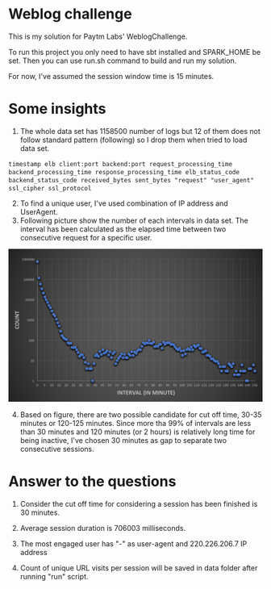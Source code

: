 # Weblog challenge
This is my solution for Paytm Labs' WeblogChallenge.

To run this project you only need to have sbt installed and SPARK_HOME be set. Then you can use run.sh command to
build and run my solution.

For now, I've assumed the session window time is 15 minutes.

# Some insights

1. The whole data set has 1158500 number of logs but 12 of them does not follow standard pattern (following) so I drop
 them when tried to load data set.

 ```
 timestamp elb client:port backend:port request_processing_time backend_processing_time response_processing_time elb_status_code backend_status_code received_bytes sent_bytes "request" "user_agent" ssl_cipher ssl_protocol
```

2. To find a unique user, I've used combination of IP address and UserAgent.
3. Following picture show the number of each intervals in data set. The interval has been calculated as the elapsed time between two consecutive request for a specific user.

<p align="center">
  <img src="/data/Intervals.png" >
</p>

4. Based on figure, there are two possible candidate for cut off time, 30-35 minutes or 120-125 minutes. Since more tha 99%
of intervals are less than 30 minutes and 120 minutes (or 2 hours) is relatively long time for being inactive, I've chosen 30
minutes as gap to separate two consecutive sessions.

# Answer to the questions

1. Consider the cut off time for considering a session has been finished is 30 minutes.

2. Average session duration is 706003 milliseconds.

3. The most engaged user has "-" as user-agent and 220.226.206.7 IP address

4. Count of unique URL visits per session will be saved in data folder after running "run" script.

